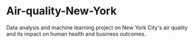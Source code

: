 # Air-quality-New-York
Data analysis and machine learning project on New York City's air quality and its impact on human health and business outcomes.
